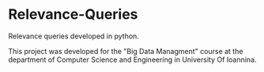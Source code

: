 # Relevance-Queries
Relevance queries developed in python.  
  
  

This project was developed for the "Big Data Managment" course at the  
department of Computer Science and Engineering in University Of Ioannina.
